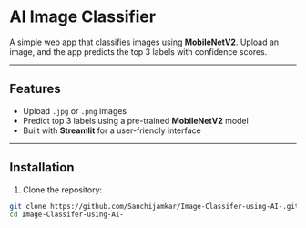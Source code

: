 # AI Image Classifier

A simple web app that classifies images using **MobileNetV2**. Upload an image, and the app predicts the top 3 labels with confidence scores.

---

## Features
- Upload `.jpg` or `.png` images
- Predict top 3 labels using a pre-trained **MobileNetV2** model
- Built with **Streamlit** for a user-friendly interface

---

## Installation
1. Clone the repository:  
```bash
git clone https://github.com/Sanchijamkar/Image-Classifer-using-AI-.git
cd Image-Classifer-using-AI-
